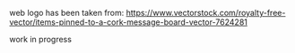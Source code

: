 web logo has been taken from:
https://www.vectorstock.com/royalty-free-vector/items-pinned-to-a-cork-message-board-vector-7624281

work in progress